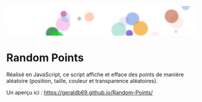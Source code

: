 ![Random-Points](random-points.png "Random Points")

# Random Points

Réalisé en JavaScript, ce script affiche et efface des points de manière aléatoire (position, taille, couleur et transparence aléatoires).

Un aperçu ici : https://geraldb69.github.io/Random-Points/
